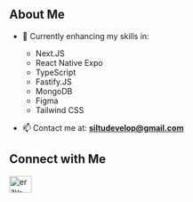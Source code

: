 ## About Me

- 🌱 Currently enhancing my skills in:
  * Next.JS
  * React Native Expo
  * TypeScript
  * Fastify.JS
  * MongoDB
  * Figma
  * Tailwind CSS

- 📫 Contact me at: **siltudevelop@gmail.com**

## Connect with Me

<p align="left">
  <a href="https://linkedin.com/in/eray-ş-4641301ba" target="_blank">
    <img align="center" src="https://raw.githubusercontent.com/rahuldkjain/github-profile-readme-generator/master/src/images/icons/Social/linked-in-alt.svg" alt="eray-ş-4641301ba" height="30" width="40" />
  </a>
</p>
